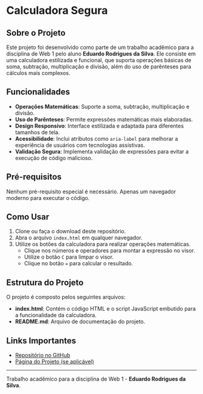 # Calculadora Segura

## Sobre o Projeto
Este projeto foi desenvolvido como parte de um trabalho acadêmico para a disciplina de Web 1 pelo aluno **Eduardo Rodrigues da Silva**. Ele consiste em uma calculadora estilizada e funcional, que suporta operações básicas de soma, subtração, multiplicação e divisão, além do uso de parênteses para cálculos mais complexos.

## Funcionalidades
- **Operações Matemáticas**: Suporte a soma, subtração, multiplicação e divisão.
- **Uso de Parênteses**: Permite expressões matemáticas mais elaboradas.
- **Design Responsivo**: Interface estilizada e adaptada para diferentes tamanhos de tela.
- **Acessibilidade**: Inclui atributos como `aria-label` para melhorar a experiência de usuários com tecnologias assistivas.
- **Validação Segura**: Implementa validação de expressões para evitar a execução de código malicioso.

## Pré-requisitos
Nenhum pré-requisito especial é necessário. Apenas um navegador moderno para executar o código.

## Como Usar
1. Clone ou faça o download deste repositório.
2. Abra o arquivo `index.html` em qualquer navegador.
3. Utilize os botões da calculadora para realizar operações matemáticas.
   - Clique nos números e operadores para montar a expressão no visor.
   - Utilize o botão `C` para limpar o visor.
   - Clique no botão `=` para calcular o resultado.

## Estrutura do Projeto
O projeto é composto pelos seguintes arquivos:
- **index.html**: Contém o código HTML e o script JavaScript embutido para a funcionalidade da calculadora.
- **README.md**: Arquivo de documentação do projeto.

## Links Importantes
- [Repositório no GitHub](#)
- [Página do Projeto (se aplicável)](#)

---
Trabalho acadêmico para a disciplina de Web 1 - **Eduardo Rodrigues da Silva**.

